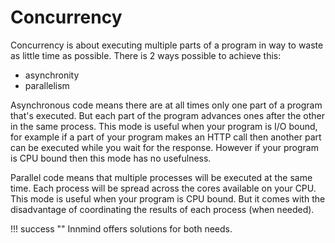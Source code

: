 # Concurrency

Concurrency is about executing multiple parts of a program in way to waste as little time as possible. There is 2 ways possible to achieve this:

- asynchronity
- parallelism

Asynchronous code means there are at all times only one part of a program that's executed. But each part of the program advances ones after the other in the same process. This mode is useful when your program is I/O bound, for example if a part of your program makes an HTTP call then another part can be executed while you wait for the response. However if your program is CPU bound then this mode has no usefulness.

Parallel code means that multiple processes will be executed at the same time. Each process will be spread across the cores available on your CPU. This mode is useful when your program is CPU bound. But it comes with the disadvantage of coordinating the results of each process (when needed).

!!! success ""
    Innmind offers solutions for both needs.
